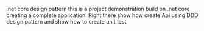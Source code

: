 .net core design pattern
this is a project demonstration build on .net core creating a complete application.
Right there show how create Api using DDD design pattern and show how to create unit test
